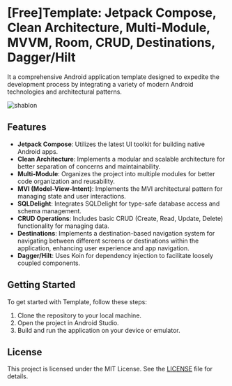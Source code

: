 # [Free]Template: Jetpack Compose, Clean Architecture, Multi-Module, MVVM, Room, CRUD, Destinations, Dagger/Hilt

It a comprehensive Android application template designed to expedite the development process by integrating a variety of modern Android technologies and architectural patterns.


![shablon](https://github.com/wookoowooko/Free_Template_Jetpack_Compose_CleanArchitecture_MultiModule_MVI_SqlDelight_CRUD_Voyager_Koin/assets/39335061/21817d0f-5f21-4025-902c-b566f4b83a88)


## Features


- **Jetpack Compose**: Utilizes the latest UI toolkit for building native Android apps.
- **Clean Architecture**: Implements a modular and scalable architecture for better separation of concerns and maintainability.
- **Multi-Module**: Organizes the project into multiple modules for better code organization and reusability.
- **MVI (Model-View-Intent)**: Implements the MVI architectural pattern for managing state and user interactions.
- **SQLDelight**: Integrates SQLDelight for type-safe database access and schema management.
- **CRUD Operations**: Includes basic CRUD (Create, Read, Update, Delete) functionality for managing data.
- **Destinations**: Implements a destination-based navigation system for navigating between different screens or destinations within the application, enhancing user experience and app navigation.
- **Dagger/Hilt**: Uses Koin for dependency injection to facilitate loosely coupled components.

## Getting Started

To get started with Template, follow these steps:

1. Clone the repository to your local machine.
2. Open the project in Android Studio.
3. Build and run the application on your device or emulator.


## License

This project is licensed under the MIT License. See the [LICENSE](LICENSE) file for details.




